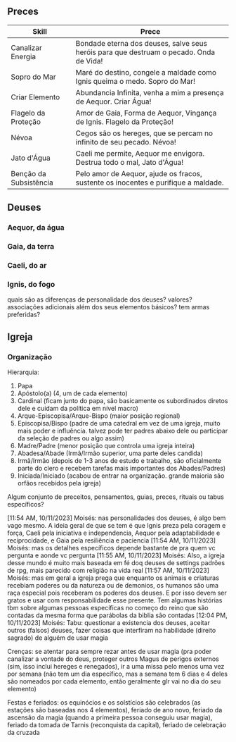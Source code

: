## Preces
| Skill                  | Prece                                                                                  |
| ---------------------- | -------------------------------------------------------------------------------------- |
| Canalizar Energia      | Bondade eterna dos deuses, salve seus heróis para que destruam o pecado. Onda de Vida! |
| Sopro do Mar           | Maré do destino, congele a maldade como Ignis queima o medo. Sopro do Mar!             |
| Criar Elemento         | Abundancia Infinita, venha a mim a presença de Aequor. Criar Água!                     |
| Flagelo da Proteção    | Amor de Gaia, Forma de Aequor, Vingança de Ignis. Flagelo da Proteção!                 |
| Névoa                  | Cegos são os hereges, que se percam no infinito de seu pecado. Névoa!                  |
| Jato d'Água            | Caeli me permite, Aequor me envigora. Destrua todo o mal, Jato d'Água!                 |
| Benção da Subsistência | Pelo amor de Aequor, ajude os fracos, sustente os inocentes e purifique a maldade.     | 

## Deuses
### Aequor, da água
### Gaia, da terra
### Caeli, do ar
### Ignis, do fogo

quais são as diferenças de personalidade dos deuses? valores? associações adicionais além dos seus elementos básicos? tem armas preferidas?

## Igreja
### Organização
Hierarquia:
1. Papa
2. Apóstolo(a) (4, um de cada elemento)
3. Cardinal (ficam junto do papa, são basicamente os subordinados diretos dele e cuidam da política em nível macro)
4. Arque-Episcopisa/Arque-Bispo (maior posição regional)
5. Episcopisa/Bispo (padre de uma catedral em vez de uma igreja, muito mais poder e influência. talvez pode ter padres abaixo dele ou participar da seleção de padres ou algo assim)
6. Madre/Padre (menor posição que controla uma igreja inteira)
7. Abadesa/Abade (Irmã/Irmão superior, uma parte deles candida)
8. Irmã/Irmão (depois de 1-3 anos de estudo e trabalho, são oficialmente parte do clero e recebem tarefas mais importantes dos Abades/Padres)
9. Iniciada/Iniciado (acabou de entrar na organização. grande maioria são orfãos recebidos pela igreja)


Algum conjunto de preceitos, pensamentos, guias, preces, rituais ou tabus específicos?

[11:54 AM, 10/11/2023] Moisés: nas personalidades dos deuses, é algo bem vago mesmo. A ideia geral de que se tem é que Ignis preza pela coragem e força, Caeli pela iniciativa e independencia, Aequor pela adaptabilidade e reciprocidade, e Gaia pela resiliência e paciencia
[11:54 AM, 10/11/2023] Moisés: mas os detalhes específicos depende bastante de pra quem vc pergunta e aonde vc pergunta
[11:55 AM, 10/11/2023] Moisés: Also, a igreja desse mundo é muito mais baseada em fé doq deuses de settings padrões de rpg, mais parecido com religião na vida real
[11:57 AM, 10/11/2023] Moisés: mas em geral a igreja prega que enquanto os animais e criaturas recebiam poderes ou da natureza ou de demonios, os humanos são uma raça especial pois receberam os poderes dos deuses. E por isso devem ser gratos e usar com responsabilidade esse presente. Tem algumas histórias tbm sobre algumas pessoas específicas no começo do reino que são contadas da mesma forma que parábolas da biblia são contadas
[12:04 PM, 10/11/2023] Moisés: Tabu: questionar a existencia dos deuses, aceitar outros (falsos) deuses, fazer coisas que interfiram na habilidade (direito sagrado) de alguém de usar magia

Crenças: se atentar para sempre rezar antes de usar magia (pra poder canalizar a vontade do deus, proteger outros Magus de perigos externos (sim, isso inclui hereges e renegados), ir a uma missa pelo menos uma vez por semana (não tem um dia específico, mas a semana tem 6 dias e 4 deles são nomeados por cada elemento, então geralmente glr vai no dia do seu elemento)

Festas e feriados: os equinócios e os solstícios são celebrados (as estações são baseadas nos 4 elementos), feriado de ano novo, feriado da ascensão da magia (quando a primeira pessoa conseguiu usar magia), feriado da tomada de Tarnis (reconquista da capital), feriado de celebração da cruzada